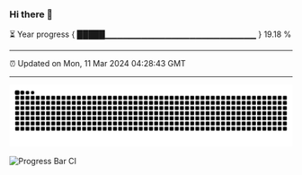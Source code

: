 ### Hi there 👋

⏳ Year progress { █████▁▁▁▁▁▁▁▁▁▁▁▁▁▁▁▁▁▁▁▁▁▁▁▁▁ } 19.18 %

---

⏰ Updated on Mon, 11 Mar 2024 04:28:43 GMT

---
![snake](https://raw.githubusercontent.com/KamenRevice/KamenRevice/output/github-contribution-grid-snake.svg)

![Progress Bar CI](https://github.com/KamenRevice/KamenRevice/workflows/Progress%20Bar%20CI/badge.svg)
